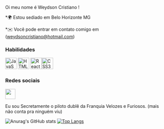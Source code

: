 Oi meu nome é Weydson Cristiano !
[](https://user-images.githubusercontent.com/18350557/176309783-0785949b-9127-417c-8b55-ab5a4333674e.gif)

*🌍 Estou sediado em Belo Horizonte MG 

*✉️ Você pode entrar em contato comigo em (weydsoncristiano@hotmail.com)

### Habilidades

<p align="left">
<a href="https://developer.mozilla.org/en-US/docs/Web/JavaScript" target="_blank" rel="noreferrer"><img src="https://raw.githubusercontent.com /danielcranney/readme-generator/main/public/icons/skills/javascript-colored.svg" width="36" height="36" alt="JavaScript" /></a>
<a href="https:/ /developer.mozilla.org/en-US/docs/Glossary/HTML5" target="_blank" rel="noreferrer"><img src="https://raw.githubusercontent.com/danielcranney/readme-generator/main /public/icons/skills/html5-colored.svg" width="36" height="36" alt="HTML5" /></a>
<a href="https://reactjs.org/" target= "_blank" rel="noreferrer"><img src="https:
//raw.githubusercontent.com/danielcranney/readme-generator/main/public/icons/skills/react-colored.svg" width="36" height="36" alt="React" /></a><a href="https://www.w3.org/TR/CSS/#css" target="_blank" rel="noreferrer"><img src="https://raw.githubusercontent.com/danielcranney/ readme-generator/main/public/icons/skills/css3-colored.svg" width="36" height="36" alt="CSS3" /></a>
</p>

### Redes sociais

<p align="left"> <a href="https://www.linkedin.com/in/weydson-cristiano-dev/" target="_blank" rel="noreferrer"><img src ="https://raw.githubusercontent.com/danielcranney/readme-generator/main/public/icons/socials/linkedin.svg" width="32" height="32" /></a> </p>


Eu sou Secretamente o piloto dublê da Franquia Velozes e Furiosos. (mais não conta pra ninguém viu)

![Anurag's GitHub stats](https://github-readme-stats.vercel.app/api?username=WeydsonCristiano&show_icons=true&theme=tokyonight)
[![Top Langs](https://github-readme-stats.vercel.app/api/top-langs/?username=WeydsonCristiano&layout=compact)](https://github.com/WeydsonCristiano/github-readme-stats)
